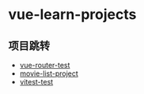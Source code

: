 # vue-learn-projects

## 项目跳转

- [vue-router-test](./vue-router-test)
- [movie-list-project](./movie-list-project)
- [vitest-test](./vitest-test)